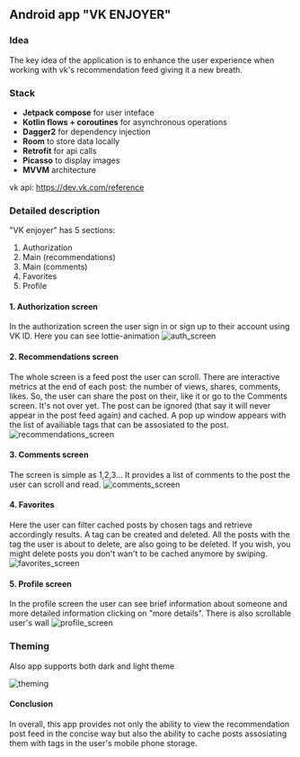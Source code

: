 ## Android app "VK ENJOYER"
### Idea
The key idea of the application is to enhance the user experience when working with vk's recommendation feed giving it a new breath. 

### Stack

* __Jetpack compose__ for user inteface 
* __Kotlin flows + coroutines__ for asynchronous operations 
* __Dagger2__ for dependency injection 
* __Room__ to store data locally 
* __Retrofit__ for api calls
* __Picasso__ to display images
* __MVVM__ architecture

vk api: https://dev.vk.com/reference

### Detailed description
"VK enjoyer" has 5 sections:
1. Authorization
2. Main (recommendations)
3. Main (comments)
4. Favorites
5. Profile 

#### 1. Authorization screen
In the authorization screen the user sign in or sign up to their account using VK ID. Here you can see lottie-animation
![auth_screen](imgs/vk_auth.gif)

#### 2. Recommendations screen
The whole screen is a feed post the user can scroll. There are interactive metrics at the end of each post: the number of views, shares, comments, likes.
So, the user can share the post on their, like it or go to the Comments screen.
It's not over yet. The post can be ignored (that say it will never appear in the post feed again) and cached. A pop up window appears with the list of availiable tags that can be assosiated to the post.
![recommendations_screen](imgs/vk_recommendations_feed.gif)

#### 3. Comments screen
The screen is simple as 1,2,3...
It provides a list of comments to the post the user can scroll and read.
![comments_screen](imgs/vk_comments.gif)

#### 4. Favorites
Here the user can filter cached posts by chosen tags and retrieve accordingly results.
A tag can be created and deleted. All the posts with the tag the user is about to delete, are also going to be deleted.
If you wish, you might delete posts you don't wan't to be cached anymore by swiping.
![favorites_screen](imgs/vk_favorites.gif)

#### 5. Profile screen

In the profile screen the user can see brief information about someone and more detailed information clicking on "more details". There is also scrollable user's wall
![profile_screen](imgs/vk_profile.gif)

### Theming

Also app supports both dark and light theme

![theming](imgs/vk_theming.gif)

#### Conclusion
In overall, this app provides not only the ability to view the recommendation post feed in the concise way but also the ability to cache posts assosiating them with tags in the user's mobile phone storage. 
